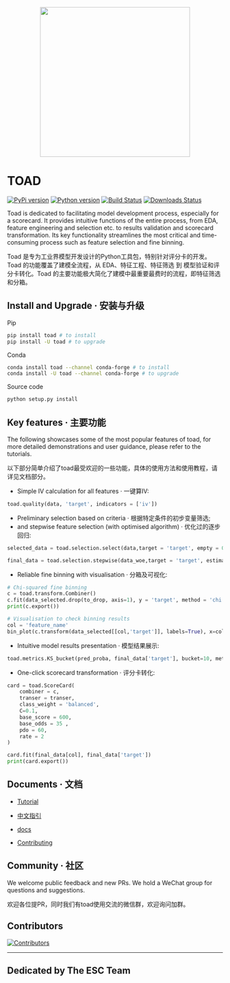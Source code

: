 <div align="center">
    <img src="https://raw.githubusercontent.com/amphibian-dev/toad/master/images/toad_logo.png" width="350px" />
</div>

# TOAD


[![PyPi version][pypi-image]][pypi-url]
[![Python version][python-image]][docs-url]
[![Build Status][actions-image]][actions-url]
[![Downloads Status][downloads-image]][docs-url]


Toad is dedicated to facilitating model development process, especially for a scorecard. It provides intuitive functions of the entire process, from EDA, feature engineering and selection etc. to results validation and scorecard transformation. Its key functionality streamlines the most critical and time-consuming process such as feature selection and fine binning.

Toad 是专为工业界模型开发设计的Python工具包，特别针对评分卡的开发。Toad 的功能覆盖了建模全流程，从 EDA、特征工程、特征筛选 到 模型验证和评分卡转化。Toad 的主要功能极大简化了建模中最重要最费时的流程，即特征筛选和分箱。

## Install and Upgrade · 安装与升级
 
Pip

```bash
pip install toad # to install
pip install -U toad # to upgrade
```

Conda

```bash
conda install toad --channel conda-forge # to install
conda install -U toad --channel conda-forge # to upgrade
```

Source code

```bash
python setup.py install
```

## Key features · 主要功能

The following showcases some of the most popular features of toad, for more detailed demonstrations and user guidance, please refer to the tutorials.

以下部分简单介绍了toad最受欢迎的一些功能，具体的使用方法和使用教程，请详见文档部分。

- Simple IV calculation for all features · 一键算IV:

```python
toad.quality(data, 'target', indicators = ['iv'])
```

- Preliminary selection based on criteria · 根据特定条件的初步变量筛选; 
- and stepwise feature selection (with optimised algorithm) · 优化过的逐步回归:

```python
selected_data = toad.selection.select(data,target = 'target', empty = 0.5, iv = 0.02, corr = 0.7, return_drop=True, exclude=['ID','month'])

final_data = toad.selection.stepwise(data_woe,target = 'target', estimator='ols', direction = 'both', criterion = 'aic', exclude = to_drop)
```

- Reliable fine binning with visualisation · 分箱及可视化:

```python
# Chi-squared fine binning
c = toad.transform.Combiner()
c.fit(data_selected.drop(to_drop, axis=1), y = 'target', method = 'chi', min_samples = 0.05) 
print(c.export())

# Visualisation to check binning results 
col = 'feature_name'
bin_plot(c.transform(data_selected[[col,'target']], labels=True), x=col, target='target')
```

- Intuitive model results presentation · 模型结果展示:

```python
toad.metrics.KS_bucket(pred_proba, final_data['target'], bucket=10, method = 'quantile')
```

- One-click scorecard transformation · 评分卡转化:

```python
card = toad.ScoreCard(
    combiner = c,
    transer = transer,
    class_weight = 'balanced',
    C=0.1,
    base_score = 600,
    base_odds = 35 ,
    pdo = 60,
    rate = 2
)

card.fit(final_data[col], final_data['target'])
print(card.export())
```

## Documents · 文档

- [Tutorial](https://toad.readthedocs.io/en/latest/tutorial.html)

- [中文指引](https://toad.readthedocs.io/en/latest/tutorial_chinese.html)

- [docs][docs-url]

- [Contributing](CONTRIBUTING.md)

## Community · 社区
We welcome public feedback and new PRs. We hold a WeChat group for questions and suggestions. 

欢迎各位提PR，同时我们有toad使用交流的微信群，欢迎询问加群。

## Contributors

[![Contributors][contributor-image]][contributor-url]

------------

## Dedicated by **The ESC Team** 

[pypi-image]: https://img.shields.io/pypi/v/toad.svg?style=flat-square
[pypi-url]: https://pypi.org/project/toad/
[python-image]: https://img.shields.io/pypi/pyversions/toad.svg?style=flat-square
[actions-image]: https://img.shields.io/github/workflow/status/amphibian-dev/toad/Release?style=flat-square
[actions-url]: https://github.com/amphibian-dev/toad/actions
[downloads-image]: https://img.shields.io/pypi/dm/toad?style=flat-square
[docs-url]: https://toad.readthedocs.io/
[contributor-image]: https://contrib.rocks/image?repo=amphibian-dev/toad
[contributor-url]: https://github.com/amphibian-dev/toad/graphs/contributors
